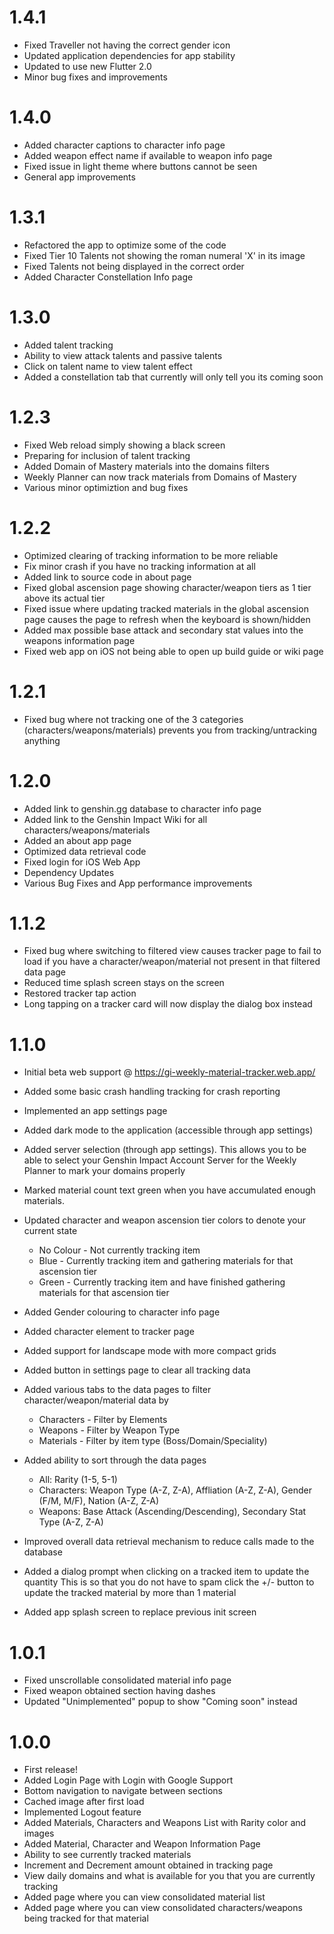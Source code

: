 # 1.4.1
- Fixed Traveller not having the correct gender icon
- Updated application dependencies for app stability
- Updated to use new Flutter 2.0
- Minor bug fixes and improvements

# 1.4.0
- Added character captions to character info page
- Added weapon effect name if available to weapon info page
- Fixed issue in light theme where buttons cannot be seen
- General app improvements

# 1.3.1
- Refactored the app to optimize some of the code
- Fixed Tier 10 Talents not showing the roman numeral 'X' in its image
- Fixed Talents not being displayed in the correct order
- Added Character Constellation Info page

# 1.3.0
- Added talent tracking
- Ability to view attack talents and passive talents
- Click on talent name to view talent effect
- Added a constellation tab that currently will only tell you its coming soon

# 1.2.3
- Fixed Web reload simply showing a black screen
- Preparing for inclusion of talent tracking
- Added Domain of Mastery materials into the domains filters
- Weekly Planner can now track materials from Domains of Mastery
- Various minor optimiztion and bug fixes

# 1.2.2
- Optimized clearing of tracking information to be more reliable
- Fix minor crash if you have no tracking information at all
- Added link to source code in about page
- Fixed global ascension page showing character/weapon tiers as 1 tier above its actual tier
- Fixed issue where updating tracked materials in the global ascension page causes the page to refresh when the keyboard is shown/hidden
- Added max possible base attack and secondary stat values into the weapons information page
- Fixed web app on iOS not being able to open up build guide or wiki page

# 1.2.1
- Fixed bug where not tracking one of the 3 categories (characters/weapons/materials) prevents you from tracking/untracking anything

# 1.2.0
- Added link to genshin.gg database to character info page
- Added link to the Genshin Impact Wiki for all characters/weapons/materials
- Added an about app page
- Optimized data retrieval code
- Fixed login for iOS Web App
- Dependency Updates
- Various Bug Fixes and App performance improvements

# 1.1.2
- Fixed bug where switching to filtered view causes tracker page to fail to load if you have a character/weapon/material not present in that filtered data page
- Reduced time splash screen stays on the screen
- Restored tracker tap action
- Long tapping on a tracker card will now display the dialog box instead

# 1.1.0
- Initial beta web support @ https://gi-weekly-material-tracker.web.app/
- Added some basic crash handling tracking for crash reporting
- Implemented an app settings page
- Added dark mode to the application (accessible through app settings)
- Added server selection (through app settings).
    This allows you to be able to select your Genshin Impact Account Server for the Weekly Planner to mark your domains properly

- Marked material count text green when you have accumulated enough materials.
- Updated character and weapon ascension tier colors to denote your current state
    * No Colour - Not currently tracking item
    * Blue - Currently tracking item and gathering materials for that ascension tier
    * Green - Currently tracking item and have finished gathering materials for that ascension tier

- Added Gender colouring to character info page
- Added character element to tracker page
- Added support for landscape mode with more compact grids
- Added button in settings page to clear all tracking data
- Added various tabs to the data pages to filter character/weapon/material data by
    * Characters - Filter by Elements
    * Weapons - Filter by Weapon Type
    * Materials - Filter by item type (Boss/Domain/Speciality)
- Added ability to sort through the data pages
    * All: Rarity (1-5, 5-1)
    * Characters: Weapon Type (A-Z, Z-A), Affliation (A-Z, Z-A), Gender (F/M, M/F), Nation (A-Z, Z-A)
    * Weapons: Base Attack (Ascending/Descending), Secondary Stat Type (A-Z, Z-A)
- Improved overall data retrieval mechanism to reduce calls made to the database
- Added a dialog prompt when clicking on a tracked item to update the quantity
    This is so that you do not have to spam click the +/- button to update the tracked material by more than 1 material
- Added app splash screen to replace previous init screen

# 1.0.1
- Fixed unscrollable consolidated material info page
- Fixed weapon obtained section having dashes
- Updated "Unimplemented" popup to show "Coming soon" instead

# 1.0.0
- First release!
- Added Login Page with Login with Google Support
- Bottom navigation to navigate between sections
- Cached image after first load
- Implemented Logout feature
- Added Materials, Characters and Weapons List with Rarity color and images
- Added Material, Character and Weapon Information Page
- Ability to see currently tracked materials
- Increment and Decrement amount obtained in tracking page
- View daily domains and what is available for you that you are currently tracking
- Added page where you can view consolidated material list
- Added page where you can view consolidated characters/weapons being tracked for that material
